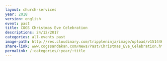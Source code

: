 ```yaml
---
layout: church-services
year: 2018
version: english
event: past
title: COGS Christmas Eve Celebration
descriptions: 24/12/2017
categories: all-events past
image-path: http://res.cloudinary.com/trippleninja/image/upload/v1514464898/Christmas%20Eve%20Service%2017/Eve1.jpg
share-link: www.cogssandakan.com/News/Past/Christmas_Eve_Celebration.html
permalink: /:categories/:year/:title
---
```

